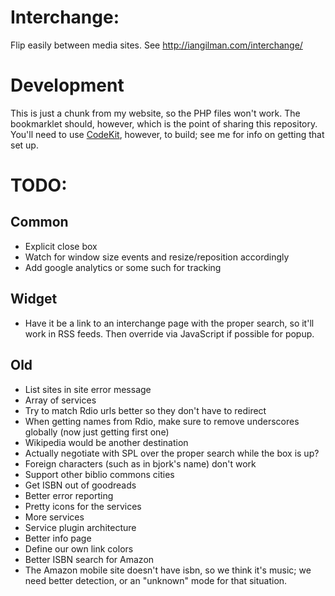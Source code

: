 # Interchange:

Flip easily between media sites. See http://iangilman.com/interchange/

# Development

This is just a chunk from my website, so the PHP files won't work. The bookmarklet should, however, which is the point of sharing this repository. You'll need to use [CodeKit](http://incident57.com/codekit/), however, to build; see me for info on getting that set up. 

# TODO: 

## Common

* Explicit close box
* Watch for window size events and resize/reposition accordingly
* Add google analytics or some such for tracking

## Widget

* Have it be a link to an interchange page with the proper search, so it'll work in RSS feeds. Then override via JavaScript if possible for popup.

## Old

* List sites in site error message
* Array of services
* Try to match Rdio urls better so they don't have to redirect
* When getting names from Rdio, make sure to remove underscores globally (now just getting first one)
* Wikipedia would be another destination
* Actually negotiate with SPL over the proper search while the box is up?
* Foreign characters (such as in bjork's name) don't work
* Support other biblio commons cities
* Get ISBN out of goodreads
* Better error reporting
* Pretty icons for the services
* More services
* Service plugin architecture 
* Better info page
* Define our own link colors
* Better ISBN search for Amazon
* The Amazon mobile site doesn't have isbn, so we think it's music; we need better detection,
    or an "unknown" mode for that situation.
